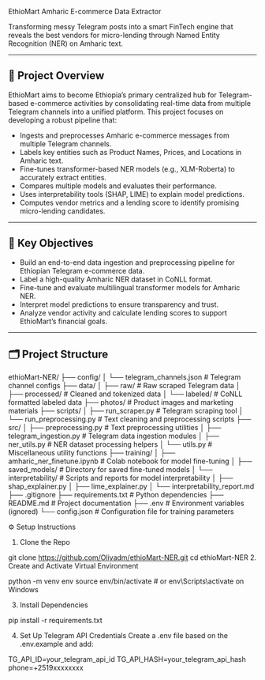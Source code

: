  EthioMart Amharic E-commerce Data Extractor

Transforming messy Telegram posts into a smart FinTech engine that reveals the best vendors for micro-lending through Named Entity Recognition (NER) on Amharic text.

---

## 📖 Project Overview

EthioMart aims to become Ethiopia’s primary centralized hub for Telegram-based e-commerce activities by consolidating real-time data from multiple Telegram channels into a unified platform. This project focuses on developing a robust pipeline that:

- Ingests and preprocesses Amharic e-commerce messages from multiple Telegram channels.
- Labels key entities such as Product Names, Prices, and Locations in Amharic text.
- Fine-tunes transformer-based NER models (e.g., XLM-Roberta) to accurately extract entities.
- Compares multiple models and evaluates their performance.
- Uses interpretability tools (SHAP, LIME) to explain model predictions.
- Computes vendor metrics and a lending score to identify promising micro-lending candidates.

---

## 🎯 Key Objectives

- Build an end-to-end data ingestion and preprocessing pipeline for Ethiopian Telegram e-commerce data.
- Label a high-quality Amharic NER dataset in CoNLL format.
- Fine-tune and evaluate multilingual transformer models for Amharic NER.
- Interpret model predictions to ensure transparency and trust.
- Analyze vendor activity and calculate lending scores to support EthioMart’s financial goals.

---

## 🗂️ Project Structure

ethioMart-NER/
├── config/
│ └── telegram_channels.json # Telegram channel configs
├── data/
│ ├── raw/ # Raw scraped Telegram data
│ ├── processed/ # Cleaned and tokenized data
│ └── labeled/ # CoNLL formatted labeled data
├── photos/ # Product images and marketing materials
├── scripts/
│ ├── run_scraper.py # Telegram scraping tool
│ └── run_preprocessing.py # Text cleaning and preprocessing scripts
├── src/
│ ├── preprocessing.py # Text preprocessing utilities
│ ├── telegram_ingestion.py # Telegram data ingestion modules
│ ├── ner_utils.py # NER dataset processing helpers
│ └── utils.py # Miscellaneous utility functions
├── training/
│ ├── amharic_ner_finetune.ipynb # Colab notebook for model fine-tuning
│ ├── saved_models/ # Directory for saved fine-tuned models
│ └── interpretability/ # Scripts and reports for model interpretability
│ ├── shap_explainer.py
│ ├── lime_explainer.py
│ └── interpretability_report.md
├── .gitignore
├── requirements.txt # Python dependencies
├── README.md # Project documentation
├── .env # Environment variables (ignored)
└── config.json # Configuration file for training parameters


⚙️ Setup Instructions
1. Clone the Repo

git clone https://github.com/Oliyadm/ethioMart-NER.git
cd ethioMart-NER
2. Create and Activate Virtual Environment

python -m venv env
source env/bin/activate  # or env\Scripts\activate on Windows

3. Install Dependencies

pip install -r requirements.txt

4. Set Up Telegram API Credentials
Create a .env file based on the .env.example and add:

TG_API_ID=your_telegram_api_id
TG_API_HASH=your_telegram_api_hash
phone=+2519xxxxxxxx

